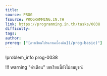 ```yaml
---
title: 
source: PROG
fsource: PROGRAMMING.IN.TH
link: https://programming.in.th/tasks/0038
difficulty: 
tags: 
author: 
prereq: ["[การเขียนโปรแกรมเบื้องต้น](/prog-basic)"]
---
```


!problem_info prog-0038

!!! warning "คำเตือน"
    บทเรียนนี้ยังไม่สมบูรณ์